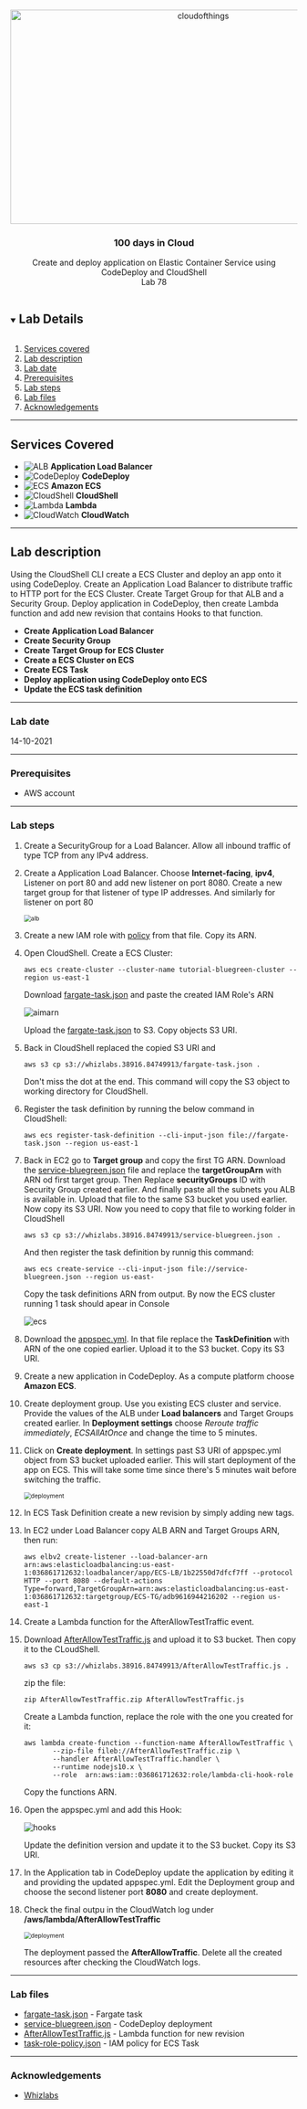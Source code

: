 <br />

<p align="center">
  <a href="img/">
    <img src="img/diagram.png" alt="cloudofthings" width="661" height="375">
  </a>


  <h3 align="center">100 days in Cloud</h3>

<p align="center">
    Create and deploy application on Elastic Container Service using CodeDeploy and CloudShell
    <br />
    Lab 78
    <br />
  </p>



</p>

<details open="open">
  <summary><h2 style="display: inline-block">Lab Details</h2></summary>
  <ol>
    <li><a href="#services-covered">Services covered</a>
    <li><a href="#lab-description">Lab description</a></li>
    </li>
    <li><a href="#lab-date">Lab date</a></li>
    <li><a href="#prerequisites">Prerequisites</a></li>    
    <li><a href="#lab-steps">Lab steps</a></li>
    <li><a href="#lab-files">Lab files</a></li>
    <li><a href="#acknowledgements">Acknowledgements</a></li>
  </ol>
</details>

---

## Services Covered
* ![ALB](https://github.com/CloudedThings/100-Days-in-Cloud/blob/main/images/ALB.png) **Application Load Balancer**
* ![CodeDeploy](https://github.com/CloudedThings/100-Days-in-Cloud/blob/main/images/CodeDeploy.png) **CodeDeploy**
* ![ECS](https://github.com/CloudedThings/100-Days-in-Cloud/blob/main/images/ECS.png) **Amazon ECS**
* ![CloudShell](https://github.com/CloudedThings/100-Days-in-Cloud/blob/main/images/CloudShell.png) **CloudShell**
* ![Lambda](https://github.com/CloudedThings/100-Days-in-Cloud/blob/main/images/AWS_Lambda.png) **Lambda**
* ![CloudWatch](https://github.com/CloudedThings/100-Days-in-Cloud/blob/main/images/CloudWatch.png) **CloudWatch**

---

## Lab description
Using the CloudShell CLI create a ECS Cluster and deploy an app onto it using CodeDeploy. Create an Application Load Balancer to distribute traffic to HTTP port for the ECS Cluster. Create Target Group for that ALB and a Security Group. Deploy application in CodeDeploy, then create Lambda function and add new  revision that contains Hooks to that function.


* **Create Application Load Balancer**
* **Create Security Group**
* **Create Target Group for ECS Cluster**
* **Create a ECS Cluster on ECS**
* **Create ECS Task**
* **Deploy application using CodeDeploy onto ECS**
* **Update the ECS task definition**

---

### Lab date
14-10-2021

---

### Prerequisites
* AWS account

---

### Lab steps
1. Create a SecurityGroup for a Load Balancer. Allow all inbound traffic of type TCP from any IPv4 address. 

2. Create a Application Load Balancer. Choose **Internet-facing**, **ipv4**, Listener on port 80 and add new listener on port 8080. Create a new target group for that listener of type IP addresses. And similarly for listener on port 80 

   <img src="img/alb.png" alt="alb" style="zoom:75%;" />

3. Create a new IAM role with [policy](task-role-policy.json) from that file. Copy its ARN.

4. Open CloudShell. Create a ECS Cluster:

   

   ```
   aws ecs create-cluster --cluster-name tutorial-bluegreen-cluster --region us-east-1
   ```

   Download [fargate-task.json](fargate-task.json) and paste the created IAM Role's ARN 

   ![aimarn](img/iamarn.png)

   Upload the [fargate-task.json](fargate-task.json) to S3.  Copy objects S3 URI.

5. Back in CloudShell replaced the copied S3 URI and 

   ```
   aws s3 cp s3://whizlabs.38916.84749913/fargate-task.json .
   ```

   Don't miss the dot at the end. This command will copy the S3 object to working directory for CloudShell.

6. Register the task definition by running the below command in CloudShell:

   ```
   aws ecs register-task-definition --cli-input-json file://fargate-task.json --region us-east-1
   ```

   

7. Back in EC2 go to **Target group** and copy the first TG ARN. Download the [service-bluegreen.json](service-bluegreen.json) file and replace the **targetGroupArn** with ARN od first target group. Then Replace **securityGroups** ID with Security Group created earlier. And finally paste all the subnets you ALB is available in. Upload that file to the same S3 bucket you used earlier. Now copy its S3 URI. Now you need to copy that file to working folder in CloudShell

   

   ```
   aws s3 cp s3://whizlabs.38916.84749913/service-bluegreen.json .
   ```

   And then register the task definition by runnig this command:

   ```
   aws ecs create-service --cli-input-json file://service-bluegreen.json --region us-east-
   ```

   Copy the task definitions ARN from output. By now the ECS cluster running 1 task should apear in Console

   

   ![ecs](img/ecs.png)

8. Download the [appspec.yml](appspec.yml). In that file replace the **TaskDefinition** with ARN of the one copied earlier. Upload it to the S3 bucket. Copy its S3 URI. 

9. Create a new application in CodeDeploy. As a compute platform choose **Amazon ECS**.

10. Create deployment group. Use you existing ECS cluster and service. Provide the values of the ALB under **Load balancers** and Target Groups created earlier. In **Deployment settings** choose *Reroute traffic immediately*, *ECSAllAtOnce* and change the time to 5 minutes.

11. Click on **Create deployment**. In settings past S3 URI of appspec.yml object from S3 bucket uploaded earlier. This will start deployment of the app on ECS. This will take some time since there's 5 minutes wait before switching the traffic.

    <img src="img/deployment.png" alt="deployment" style="zoom:75%;" />

12. In ECS Task Definition create a new revision by simply adding new tags.

13. In EC2 under Load Balancer copy ALB ARN and Target Groups ARN, then run:

    ```
    aws elbv2 create-listener --load-balancer-arn arn:aws:elasticloadbalancing:us-east-1:036861712632:loadbalancer/app/ECS-LB/1b22550d7dfcf7ff --protocol HTTP --port 8080 --default-actions Type=forward,TargetGroupArn=arn:aws:elasticloadbalancing:us-east-1:036861712632:targetgroup/ECS-TG/adb9616944216202 --region us-east-1
    ```

14. Create a Lambda function for the AfterAllowTestTraffic event.

15. Download [AfterAllowTestTraffic.js](AfterAllowTestTraffic.js) and upload it to S3 bucket. Then copy it to the CLoudShell.

    ```
    aws s3 cp s3://whizlabs.38916.84749913/AfterAllowTestTraffic.js .
    ```

    zip the file:

    ```
    zip AfterAllowTestTraffic.zip AfterAllowTestTraffic.js
    ```

    Create a Lambda function, replace the role with the one you created for it:

    ```
    aws lambda create-function --function-name AfterAllowTestTraffic \
           --zip-file fileb://AfterAllowTestTraffic.zip \
           --handler AfterAllowTestTraffic.handler \
           --runtime nodejs10.x \
           --role  arn:aws:iam::036861712632:role/lambda-cli-hook-role 
    ```

    Copy the functions ARN.

16. Open the appspec.yml and add this Hook:

    ![hooks](img/hooks.png)

    Update the definition version and update it to the S3 bucket. Copy its S3 URI.

17. In the Application tab in CodeDeploy update the application by editing it and providing the updated appspec.yml. Edit the Deployment group and choose the second listener port **8080** and create deployment.

    

18. Check the final outpu in the CloudWatch log under **/aws/lambda/AfterAllowTestTraffic**

    <img src="img/deployment2.png" alt="deployment" style="zoom:75%;" />

    The deployment passed the **AfterAllowTraffic**. Delete all the created resources after checking the CloudWatch logs.

    

    

---
### Lab files

* [fargate-task.json](fargate-task.json) - Fargate task 
* [service-bluegreen.json](service-bluegreen.json) - CodeDeploy deployment
* [AfterAllowTestTraffic.js](AfterAllowTestTraffic.js) - Lambda function for new revision
* [task-role-policy.json](task-role-policy.json) - IAM policy for ECS Task

---

### Acknowledgements

* [Whizlabs](https://play.whizlabs.com/site/task_details?lab_type=1&task_id=268&quest_id=31)

